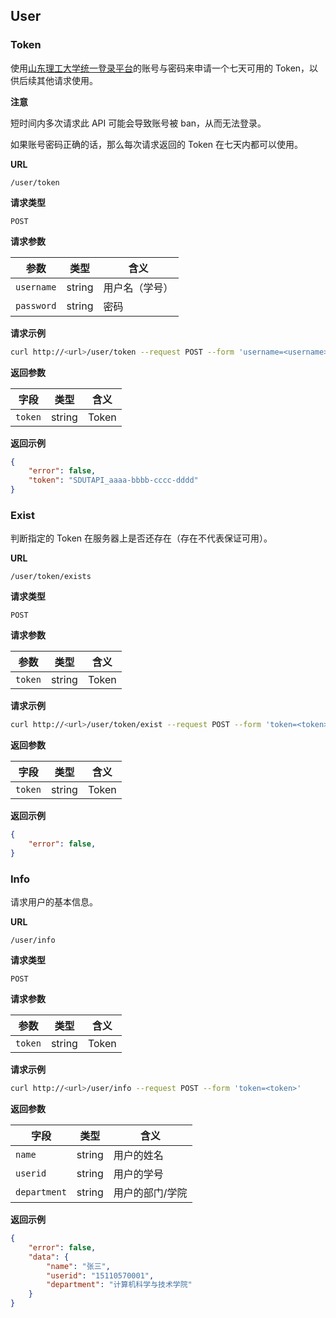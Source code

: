 ## User

### Token

使用[山东理工大学统一登录平台](http://authserver.sdut.edu.cn/authserver/login)的账号与密码来申请一个七天可用的 Token，以供后续其他请求使用。

**注意**

短时间内多次请求此 API 可能会导致账号被 ban，从而无法登录。

如果账号密码正确的话，那么每次请求返回的 Token 在七天内都可以使用。

**URL**

`/user/token`

**请求类型**

`POST`

**请求参数**

| 参数 | 类型 | 含义 |
| ---- | ---- | - |
| `username` | string | 用户名（学号） |
| `password` | string | 密码 |


**请求示例**

```bash
curl http://<url>/user/token --request POST --form 'username=<username>' --form 'password=<password>'
```

**返回参数**

| 字段    | 类型   | 含义  |
| ------- | ------ | ----- |
| `token` | string | Token |

**返回示例**

```json
{
    "error": false,
    "token": "SDUTAPI_aaaa-bbbb-cccc-dddd"
}
```

### Exist

判断指定的 Token 在服务器上是否还存在（存在不代表保证可用）。

**URL**

`/user/token/exists`

**请求类型**

`POST`

**请求参数**

| 参数 | 类型 | 含义 |
| ---- | ---- | - |
| `token` | string | Token |


**请求示例**

```bash
curl http://<url>/user/token/exist --request POST --form 'token=<token>'
```

**返回参数**

| 字段    | 类型   | 含义  |
| ------- | ------ | ----- |
| `token` | string | Token |

**返回示例**

```json
{
    "error": false,
}
```

### Info

请求用户的基本信息。


**URL**

`/user/info`

**请求类型**

`POST`

**请求参数**

| 参数 | 类型 | 含义 |
| ---- | ---- | - |
| `token` | string | Token |


**请求示例**

```bash
curl http://<url>/user/info --request POST --form 'token=<token>'
```

**返回参数**

| 字段    | 类型   | 含义  |
| ------- | ------ | ----- |
| `name` | string | 用户的姓名 |
| `userid` | string | 用户的学号 |
| `department` | string | 用户的部门/学院 |

**返回示例**

```json
{
    "error": false,
    "data": {
        "name": "张三",
        "userid": "15110570001",
        "department": "计算机科学与技术学院"
    }
}
```
